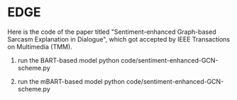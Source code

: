# EDGE
Here is the code of the paper titled "Sentiment-enhanced Graph-based Sarcasm Explanation in Dialogue", which got accepted by IEEE Transactions on Multimedia (TMM).

1. run the BART-based model
python code/sentiment-enhanced-GCN-scheme.py

2. run the mBART-based model
python code/sentiment-enhanced-GCN-scheme.py
